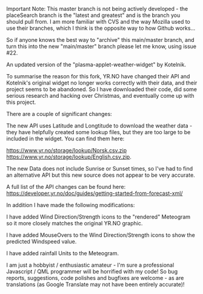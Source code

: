 Important Note: This master branch is not being actively developed - the placeSearch branch is the "latest and greatest" and is the branch you should pull from.
I am more familiar with CVS and the way Mozilla used to use their branches, which I think is the opposite way to how Github works...

So if anyone knows the best way to "archive" this main/master branch, and turn this into the new "main/master" branch please let me know, using issue #22.





An updated version of the "plasma-applet-weather-widget" by Kotelnik.

To summarise the reason for this fork, YR.NO have changed their API and Kotelnik's original widget no longer works correctly with their data, and their project seems to be abandoned.
So I have downloaded their code, did some serious research and hacking over Christmas, and eventually come up with this project.

There are a couple of significant changes:

The new API uses Latitude and Longtitude to download the weather data - they have helpfully created some lookup files, but they are too large to be included in the widget.
You can find them here:

https://www.yr.no/storage/lookup/Norsk.csv.zip
https://www.yr.no/storage/lookup/English.csv.zip.

The new Data does not include Sunrise or Sunset times, so I've had to find an alternative API but this new source does not appear to be very accurate.

A full list of the API changes can be found here: https://developer.yr.no/doc/guides/getting-started-from-forecast-xml/

In addition I have made the following modifications:

I have added Wind Direction/Strength icons to the "rendered" Meteogram so it more closely matches the original YR.NO graphic.

I have added MouseOvers to the Wind Direction/Strength icons to show the predicted Windspeed value.

I have added rainfall Units to the Meteogram.






I am just a hobbyist / enthusiastic amateur - I'm sure a professional Javascript / QML programmer will be horrified with my code!
So bug reports, suggestions, code polishes and bugfixes are welcome - as are translations (as Google Translate may not have been entirely accurate)!
